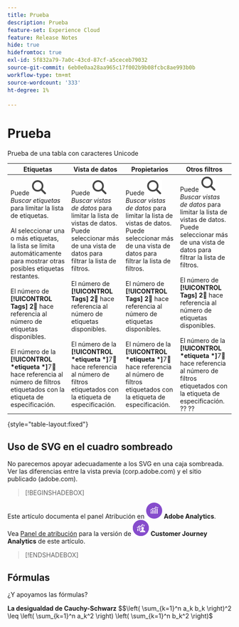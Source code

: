 ```yaml
---
title: Prueba
description: Prueba
feature-set: Experience Cloud
feature: Release Notes
hide: true
hidefromtoc: true
exl-id: 5f832a79-7a0c-43cd-87cf-a5ceceb79032
source-git-commit: 6eb0e0aa28aa965c17f002b9b08fcbc8ae993b0b
workflow-type: tm+mt
source-wordcount: '333'
ht-degree: 1%

---
```


# Prueba

Prueba de una tabla con caracteres Unicode

| Etiquetas | Vista de datos | Propietarios | Otros filtros |
|---|---|---|---|
| Puede ![Buscar](/help/assets/icons/Search.svg) *Buscar etiquetas* para limitar la lista de etiquetas. <br/><br/>Al seleccionar una o más etiquetas, la lista se limita automáticamente para mostrar otras posibles etiquetas restantes. <br/><br/>El número de **[!UICONTROL Tags]** **2︎⃣** hace referencia al número de etiquetas disponibles. <br/><br/>El número de la **[!UICONTROL *etiqueta *]**&#x200B;7︎⃣ hace referencia al número de filtros etiquetados con la etiqueta de especificación. | Puede ![Buscar](/help/assets/icons/Search.svg) *Buscar vistas de datos* para limitar la lista de vistas de datos. <br/>Puede seleccionar más de una vista de datos para filtrar la lista de filtros. <br/><br/>El número de **[!UICONTROL Tags]** **2︎⃣** hace referencia al número de etiquetas disponibles. <br/><br/>El número de la **[!UICONTROL *etiqueta *]**&#x200B;7︎⃣ hace referencia al número de filtros etiquetados con la etiqueta de especificación. | Puede ![Buscar](/help/assets/icons/Search.svg) *Buscar vistas de datos* para limitar la lista de vistas de datos. <br/>Puede seleccionar más de una vista de datos para filtrar la lista de filtros. <br/><br/>El número de **[!UICONTROL Tags]** **2︎⃣** hace referencia al número de etiquetas disponibles. <br/><br/>El número de la **[!UICONTROL *etiqueta *]**&#x200B;7︎⃣ hace referencia al número de filtros etiquetados con la etiqueta de especificación. | Puede ![Buscar](/help/assets/icons/Search.svg) *Buscar vistas de datos* para limitar la lista de vistas de datos. <br/>Puede seleccionar más de una vista de datos para filtrar la lista de filtros. <br/><br/>El número de **[!UICONTROL Tags]** **2︎⃣** hace referencia al número de etiquetas disponibles. <br/><br/>El número de la **[!UICONTROL *etiqueta *]**&#x200B;7︎⃣ hace referencia al número de filtros etiquetados con la etiqueta de especificación. ?? ?? |

{style="table-layout:fixed"}


## Uso de SVG en el cuadro sombreado

No parecemos apoyar adecuadamente a los SVG en una caja sombreada. Ver las diferencias entre la vista previa (corp.adobe.com) y el sitio publicado (adobe.com).

>[!BEGINSHADEBOX]

Este artículo documenta el panel Atribución en ![Adobe Analytics](/help/assets/icons/AdobeAnalytics.svg) **Adobe Analytics**.<br/>Vea [Panel de atribución](https://experienceleague.adobe.com/en/docs/analytics-platform/using/cja-workspace/panels/attribution) para la versión de ![CustomerJourneyAnalytics](/help/assets/icons/CustomerJourneyAnalytics.svg) **Customer Journey Analytics** de este artículo.

>[!ENDSHADEBOX]


## Fórmulas

¿Y apoyamos las fórmulas?

**La desigualdad de Cauchy-Schwarz**
$$\left( \sum_{k=1}^n a_k b_k \right)^2 \leq \left( \sum_{k=1}^n a_k^2 \right) \left( \sum_{k=1}^n b_k^2 \right)$



